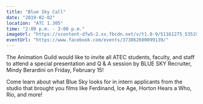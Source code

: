 ```yaml
---
title: "Blue Sky Call"
date: "2019-02-02"
location: "ATC 1.305"
time: "2:00 p.m. - 3:00 p.m."
imageUrl: "https://scontent-dfw5-2.xx.fbcdn.net/v/t1.0-9/51161275_535190490222917_1131620180510638080_o.jpg?_nc_cat=109&_nc_ht=scontent-dfw5-2.xx&oh=129be140228cc8526dfe868dd83b78aa&oe=5CFD926C"
eventUrl: "https://www.facebook.com/events/373862600099139/"
---
```

The Animation Guild would like to invite all ATEC students, faculty, and staff to attend a special presentation and Q & A session by BLUE SKY Recruiter, Mindy Berardini on Friday, February 15!

Come learn about what Blue Sky looks for in intern applicants from the studio that brought you films like Ferdinand, Ice Age, Horton Hears a Who, Rio, and more!